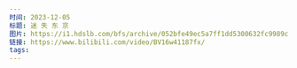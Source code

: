 ```yaml
---
时间: 2023-12-05
标题: 迷 失 东 京
图片: https://i1.hdslb.com/bfs/archive/052bfe49ec5a7ff1dd5300632fc9989c16a0ee74.jpg@320w_200h_1c_!web-space-upload-video.webp
链接: https://www.bilibili.com/video/BV16w41187fx/
tags:
---
```




